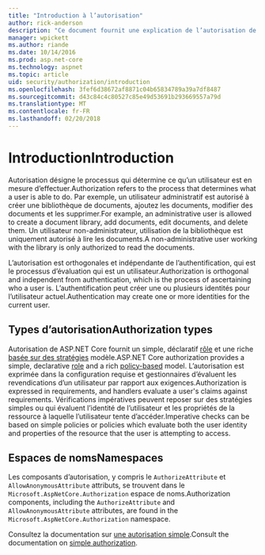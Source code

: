 ```yaml
---
title: "Introduction à l’autorisation"
author: rick-anderson
description: "Ce document fournit une explication de l’autorisation de base et explique comment l’autorisation est lié à ASP.NET Core."
manager: wpickett
ms.author: riande
ms.date: 10/14/2016
ms.prod: asp.net-core
ms.technology: aspnet
ms.topic: article
uid: security/authorization/introduction
ms.openlocfilehash: 3fef6d38672af8871c04b65834789a39a7df8487
ms.sourcegitcommit: d43c84c4c80527c85e49d53691b293669557a79d
ms.translationtype: MT
ms.contentlocale: fr-FR
ms.lasthandoff: 02/20/2018
---
```

# <a name="introduction"></a><span data-ttu-id="c9ded-103">Introduction</span><span class="sxs-lookup"><span data-stu-id="c9ded-103">Introduction</span></span>

<a name="security-authorization-introduction"></a>

<span data-ttu-id="c9ded-104">Autorisation désigne le processus qui détermine ce qu’un utilisateur est en mesure d’effectuer.</span><span class="sxs-lookup"><span data-stu-id="c9ded-104">Authorization refers to the process that determines what a user is able to do.</span></span> <span data-ttu-id="c9ded-105">Par exemple, un utilisateur administratif est autorisé à créer une bibliothèque de documents, ajoutez les documents, modifier des documents et les supprimer.</span><span class="sxs-lookup"><span data-stu-id="c9ded-105">For example, an administrative user is allowed to create a document library, add documents, edit documents, and delete them.</span></span> <span data-ttu-id="c9ded-106">Un utilisateur non-administrateur, utilisation de la bibliothèque est uniquement autorisé à lire les documents.</span><span class="sxs-lookup"><span data-stu-id="c9ded-106">A non-administrative user working with the library is only authorized to read the documents.</span></span>

<span data-ttu-id="c9ded-107">L’autorisation est orthogonales et indépendante de l’authentification, qui est le processus d’évaluation qui est un utilisateur.</span><span class="sxs-lookup"><span data-stu-id="c9ded-107">Authorization is orthogonal and independent from authentication, which is the process of ascertaining who a user is.</span></span> <span data-ttu-id="c9ded-108">L’authentification peut créer une ou plusieurs identités pour l’utilisateur actuel.</span><span class="sxs-lookup"><span data-stu-id="c9ded-108">Authentication may create one or more identities for the current user.</span></span>

## <a name="authorization-types"></a><span data-ttu-id="c9ded-109">Types d’autorisation</span><span class="sxs-lookup"><span data-stu-id="c9ded-109">Authorization types</span></span>

<span data-ttu-id="c9ded-110">Autorisation de ASP.NET Core fournit un simple, déclaratif [rôle](roles.md) et une riche [basée sur des stratégies](policies.md) modèle.</span><span class="sxs-lookup"><span data-stu-id="c9ded-110">ASP.NET Core authorization provides a simple, declarative [role](roles.md) and a rich [policy-based](policies.md) model.</span></span> <span data-ttu-id="c9ded-111">L’autorisation est exprimée dans la configuration requise et gestionnaires d’évaluent les revendications d’un utilisateur par rapport aux exigences.</span><span class="sxs-lookup"><span data-stu-id="c9ded-111">Authorization is expressed in requirements, and handlers evaluate a user's claims against requirements.</span></span> <span data-ttu-id="c9ded-112">Vérifications impératives peuvent reposer sur des stratégies simples ou qui évaluent l’identité de l’utilisateur et les propriétés de la ressource à laquelle l’utilisateur tente d’accéder.</span><span class="sxs-lookup"><span data-stu-id="c9ded-112">Imperative checks can be based on simple policies or policies which evaluate both the user identity and properties of the resource that the user is attempting to access.</span></span>

## <a name="namespaces"></a><span data-ttu-id="c9ded-113">Espaces de noms</span><span class="sxs-lookup"><span data-stu-id="c9ded-113">Namespaces</span></span>

<span data-ttu-id="c9ded-114">Les composants d’autorisation, y compris le `AuthorizeAttribute` et `AllowAnonymousAttribute` attributs, se trouvent dans le `Microsoft.AspNetCore.Authorization` espace de noms.</span><span class="sxs-lookup"><span data-stu-id="c9ded-114">Authorization components, including the `AuthorizeAttribute` and `AllowAnonymousAttribute` attributes, are found in the `Microsoft.AspNetCore.Authorization` namespace.</span></span>

<span data-ttu-id="c9ded-115">Consultez la documentation sur [une autorisation simple](xref:security/authorization/simple).</span><span class="sxs-lookup"><span data-stu-id="c9ded-115">Consult the documentation on [simple authorization](xref:security/authorization/simple).</span></span>
